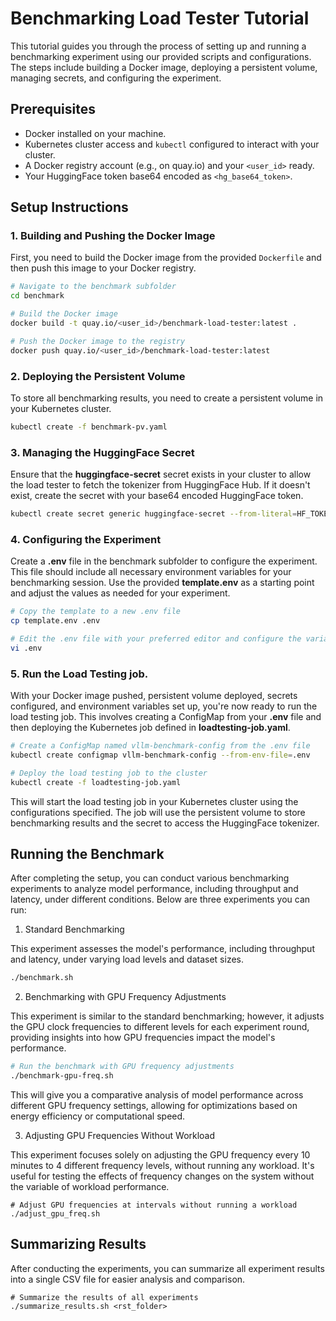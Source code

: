 # Benchmarking Load Tester Tutorial

This tutorial guides you through the process of setting up and running a benchmarking experiment using our provided scripts and configurations. The steps include building a Docker image, deploying a persistent volume, managing secrets, and configuring the experiment.

## Prerequisites

- Docker installed on your machine.
- Kubernetes cluster access and `kubectl` configured to interact with your cluster.
- A Docker registry account (e.g., on quay.io) and your `<user_id>` ready.
- Your HuggingFace token base64 encoded as `<hg_base64_token>`.

## Setup Instructions

### 1. Building and Pushing the Docker Image

First, you need to build the Docker image from the provided `Dockerfile` and then push this image to your Docker registry.

```bash
# Navigate to the benchmark subfolder
cd benchmark

# Build the Docker image
docker build -t quay.io/<user_id>/benchmark-load-tester:latest .

# Push the Docker image to the registry
docker push quay.io/<user_id>/benchmark-load-tester:latest
```

### 2. Deploying the Persistent Volume
To store all benchmarking results, you need to create a persistent volume in your Kubernetes cluster.
```bash
kubectl create -f benchmark-pv.yaml
```

### 3. Managing the HuggingFace Secret
Ensure that the **huggingface-secret** secret exists in your cluster to allow the load tester to fetch the tokenizer from HuggingFace Hub. If it doesn't exist, create the secret with your base64 encoded HuggingFace token.
```bash
kubectl create secret generic huggingface-secret --from-literal=HF_TOKEN='<hg_base64_token>'
```

### 4. Configuring the Experiment
Create a **.env** file in the benchmark subfolder to configure the experiment. This file should include all necessary environment variables for your benchmarking session. Use the provided **template.env** as a starting point and adjust the values as needed for your experiment.
```bash
# Copy the template to a new .env file
cp template.env .env

# Edit the .env file with your preferred editor and configure the variables
vi .env
```

### 5. Run the Load Testing job.
With your Docker image pushed, persistent volume deployed, secrets configured, and environment variables set up, you're now ready to run the load testing job. This involves creating a ConfigMap from your **.env** file and then deploying the Kubernetes job defined in **loadtesting-job.yaml**.
```bash
# Create a ConfigMap named vllm-benchmark-config from the .env file
kubectl create configmap vllm-benchmark-config --from-env-file=.env

# Deploy the load testing job to the cluster
kubectl create -f loadtesting-job.yaml
```
This will start the load testing job in your Kubernetes cluster using the configurations specified. The job will use the persistent volume to store benchmarking results and the secret to access the HuggingFace tokenizer.

## Running the Benchmark
After completing the setup, you can conduct various benchmarking experiments to analyze model performance, including throughput and latency, under different conditions. Below are three experiments you can run:

1. Standard Benchmarking

This experiment assesses the model's performance, including throughput and latency, under varying load levels and dataset sizes.
```bash
./benchmark.sh
```

2. Benchmarking with GPU Frequency Adjustments

This experiment is similar to the standard benchmarking; however, it adjusts the GPU clock frequencies to different levels for each experiment round, providing insights into how GPU frequencies impact the model's performance.
```bash
# Run the benchmark with GPU frequency adjustments
./benchmark-gpu-freq.sh
```
This will give you a comparative analysis of model performance across different GPU frequency settings, allowing for optimizations based on energy efficiency or computational speed.

3. Adjusting GPU Frequencies Without Workload

This experiment focuses solely on adjusting the GPU frequency every 10 minutes to 4 different frequency levels, without running any workload. It's useful for testing the effects of frequency changes on the system without the variable of workload performance.
```
# Adjust GPU frequencies at intervals without running a workload
./adjust_gpu_freq.sh
```

## Summarizing Results
After conducting the experiments, you can summarize all experiment results into a single CSV file for easier analysis and comparison.
```
# Summarize the results of all experiments
./summarize_results.sh <rst_folder>
```
